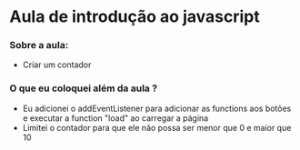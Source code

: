 # Aula de introdução ao javascript
### Sobre a aula:
 - Criar um contador

### O que eu coloquei além da aula ?
 - Eu adicionei o addEventListener para adicionar as functions aos botões e executar a function "load" ao carregar a página
 - Limitei o contador para que ele não possa ser menor que 0 e maior que 10
